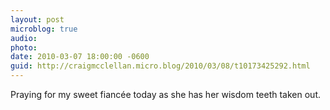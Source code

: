 ```yaml
---
layout: post
microblog: true
audio: 
photo: 
date: 2010-03-07 18:00:00 -0600
guid: http://craigmcclellan.micro.blog/2010/03/08/t10173425292.html
---
```

Praying for my sweet fiancée today as she has her wisdom teeth taken out.
